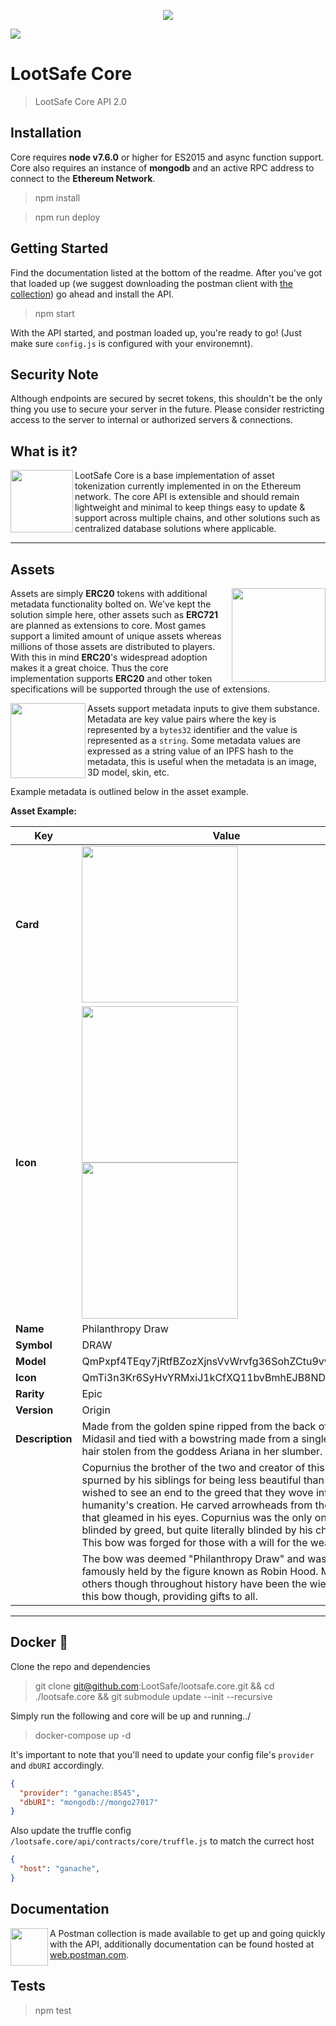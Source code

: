 
<p align="center">
  <img src="https://lootsafe.io/app/images/exchange.gif" />
</p>

<a href="https://discord.gg/K37r2w8" target="_blank">
  <img src="https://img.shields.io/badge/DISCORD-CHAT-brightgreen.svg?style=flat-square" />
</a>

# LootSafe Core
> LootSafe Core API 2.0

## Installation
Core requires **node v7.6.0** or higher for ES2015 and async function support. Core also requires an instance of **mongodb** and an active RPC address to connect to the **Ethereum Network**.

> npm install

> npm run deploy

## Getting Started
Find the documentation listed at the bottom of the readme. After you've got that loaded up (we suggest downloading the postman client with [the collection](https://documenter.getpostman.com/view/254497/RzZ3N3Z6)) go ahead and install the API. 

> npm start

With the API started, and postman loaded up, you're ready to go! (Just make sure `config.js` is configured with your environemnt).

## Security Note
Although endpoints are secured by secret tokens, this shouldn't be the only thing you use to secure your server in the future. Please consider restricting access to the server to internal or authorized servers & connections.

## What is it?

<img src="https://i.imgur.com/vGK8EF3.png" align="left" width="100" />
LootSafe Core is a base implementation of asset tokenization currently implemented in on the Ethereum network. 
The core API is extensible and should remain lightweight and minimal to keep things easy to update & support across
multiple chains, and other solutions such as centralized database solutions where applicable.



---



## Assets

<img src="https://i.imgur.com/A4LKoPb.png" align="right" height="150" />

Assets are simply **ERC20** tokens with additional metadata functionality bolted on. 
We've kept the solution simple here, other assets such as **ERC721** are planned as 
extensions to core. Most games support a limited amount of unique assets whereas millions of those assets are 
distributed to players. With this in mind **ERC20**'s widespread adoption makes it a great choice. 
Thus the core implementation supports **ERC20** and other token specifications will be supported through the use of extensions. 


<img src="https://i.imgur.com/EgwSq3o.png" align="left" height="120" />

Assets support metadata inputs to give them substance. Metadata are key value pairs where the key is represented by a 
`bytes32` identifier and the value is represented as a `string`. Some metadata values are expressed as a string value of 
an IPFS hash to the metadata, this is useful when the metadata is an image, 3D model, skin, etc. 

Example metadata is outlined below in the asset example. 




**Asset Example:**

| **Key**         |  **Value**        |
|-----------------|-------------------|
| **Card**        |    <img src="https://i.imgur.com/NuW1w1Z.png" width="250" />               |
| **Icon**        |<img src="https://i.imgur.com/QJSFuKW.png"  height=250 /> <img src="https://images-ext-2.discordapp.net/external/nigBBQFV2M-Xl1L2BqzAsCYJJpQ0gL41Rv3PhPH-DQw/https/gateway.ipfs.io/ipfs/QmcLpZJptMhtpYTKRmUgTthCUErazPujZcpn4fJGDFYV6H"  height=250 /> |
| **Name**        | Philanthropy Draw |
| **Symbol**      | DRAW              |
| **Model**       | QmPxpf4TEqy7jRtfBZozXjnsVvWrvfg36SohZCtu9vvN3P              |
| **Icon**        | QmTi3n3Kr6SyHvYRMxiJ1kCfXQ11bvBmhEJB8NDez7h8qM              |
| **Rarity**      | Epic              |
| **Version**     | Origin            |
| **Description** | Made from the golden spine ripped from the back of the god Midasil and tied with a bowstring made from a single silver hair stolen from the goddess Ariana in her slumber.             |
|                 | Copurnius the brother of the two and creator of this bow was spurned by his siblings for being less beautiful than they. He wished to see an end to the greed that they wove into humanity's creation.  He carved arrowheads from the copper that gleamed in his eyes.  Copurnius was the only one not blinded by greed, but quite literally blinded by his charity. This bow was forged for those with a will for the weak.  |
|                 | The bow was deemed "Philanthropy Draw" and was most famously held by the figure known as Robin Hood.  Many others though throughout history have been the wielders of this bow though, providing gifts to all. |

---
## Docker :whale:
Clone the repo and dependencies
> git clone git@github.com:LootSafe/lootsafe.core.git && cd ./lootsafe.core && git submodule update --init --recursive

Simply run the following and core will be up and running../ 
> docker-compose up -d

It's important to note that you'll need to update your config file's `provider` and `dbURI` accordingly. 

```json
{
  "provider": "ganache:8545",
  "dbURI": "mongodb://mongo27017"
}
```

Also update the truffle config `/lootsafe.core/api/contracts/core/truffle.js` to match the currect host

```json
{
  "host": "ganache",
}
```

## Documentation

<img src="https://proxy.duckduckgo.com/iu/?u=http%3A%2F%2Fblog.getpostman.com%2Fwp-content%2Fuploads%2F2015%2F04%2Flogo-postman-512--551cff77v1_site_icon.png&f=1" width=60 align="left" />
A Postman collection is made available to get up and going quickly with the API, additionally documentation can be found 
hosted at <a href="https://documenter.getpostman.com/view/254497/RzZ3N3Z6">web.postman.com</a>.

## Tests

> npm test
